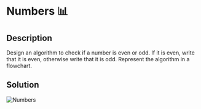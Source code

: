 # Numbers 📊

## Description

Design an algorithm to check if a number is even or odd. If it is even, write that it is even, otherwise write that it is odd. Represent the algorithm in a flowchart.

## Solution

![Numbers](https://user-images.githubusercontent.com/116694224/204412423-104296ca-2766-4f0a-b280-c0916265e85d.png)
